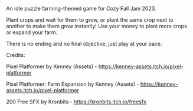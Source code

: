 An idle puzzle farming-themed game for Cozy Fall Jam 2023.

Plant crops and wait for them to grow, or plant the same crop next to another to make them grow instantly! Use your money to plant more crops or expand your farm.

There is no ending and no final objective, just play at your pace.

Credits:

Pixel Platformer by Kenney (Assets) - https://kenney-assets.itch.io/pixel-platformer​​

Pixel Platformer: Farm Expansion​ by Kenney (Assets) - https://kenney-assets.itch.io/pixel-platformer

200 Free SFX by Kronbits - https://kronbits.itch.io/freesfx
